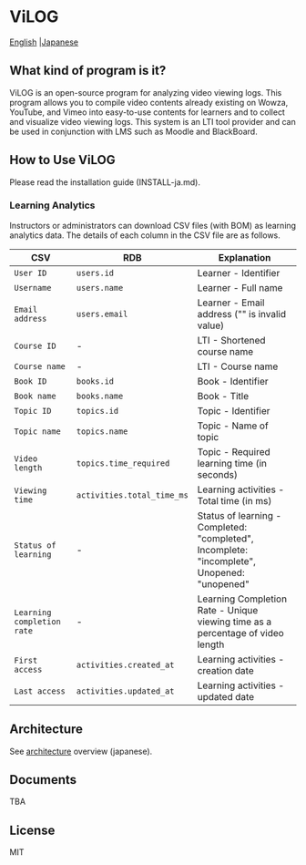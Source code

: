 # ViLOG

[English](README-en.md) |[Japanese](README-ja.md)

## What kind of program is it?

ViLOG is an open-source program for analyzing video viewing logs. This program allows you to compile video contents already existing on Wowza, YouTube, and Vimeo into easy-to-use contents for learners and to collect and visualize video viewing logs. This system is an LTI tool provider and can be used in conjunction with LMS such as Moodle and BlackBoard.

<!--- わかりやすい動画例を添付する。 --- LTI リンクを起点とする操作例 Gif か mp4 へのリンク-->

## How to Use ViLOG

Please read the installation guide (INSTALL-ja.md).

### Learning Analytics

Instructors or administrators can download CSV files (with BOM) as learning analytics data.
The details of each column in the CSV file are as follows.

| CSV                        | RDB                        | Explanation                                                                                 |
| -------------------------- | -------------------------- | ------------------------------------------------------------------------------------------- |
| `User ID`                  | `users.id`                 | Learner - Identifier                                                                        |
| `Username`                 | `users.name`               | Learner - Full name                                                                         |
| `Email address`            | `users.email`              | Learner - Email address ("" is invalid value)                                               |
| `Course ID`                | -                          | LTI - Shortened course name                                                                 |
| `Course name`              | -                          | LTI - Course name                                                                           |
| `Book ID`                  | `books.id`                 | Book - Identifier                                                                           |
| `Book name`                | `books.name`               | Book - Title                                                                                |
| `Topic ID`                 | `topics.id`                | Topic - Identifier                                                                          |
| `Topic name`               | `topics.name`              | Topic - Name of topic                                                                       |
| `Video length`             | `topics.time_required`     | Topic - Required learning time (in seconds)                                                 |
| `Viewing time`             | `activities.total_time_ms` | Learning activities - Total time (in ms)                                                    |
| `Status of learning`       | -                          | Status of learning - Completed: "completed", Incomplete: "incomplete", Unopened: "unopened" |
| `Learning completion rate` | -                          | Learning Completion Rate - Unique viewing time as a percentage of video length              |
| `First access`             | `activities.created_at`    | Learning activities - creation date                                                         |
| `Last access`              | `activities.updated_at`    | Learning activities - updated date                                                          |

## Architecture

See [architecture](ARCHITECTURE.md) overview (japanese).

## Documents

TBA

<!--インストールしたあと、下記の URL から操作方法を学んでください。--?

<!--## 貢献方法

contributing.md を参考にしてください。著作権が発生するほどのコードやドキュメントを貢献していただいた方々には、Authors.rst にお名前と連絡用のメールアドレスを記載します。-->

## License

MIT
